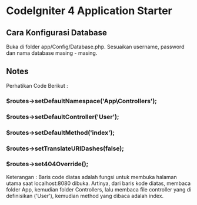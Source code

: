# CodeIgniter 4 Application Starter

## Cara Konfigurasi Database

Buka di folder app/Config/Database.php. Sesuaikan username, password dan nama database masing - masing.

## Notes

Perhatikan Code Berikut :
### $routes->setDefaultNamespace('App\Controllers');
### $routes->setDefaultController('User');
### $routes->setDefaultMethod('index');
### $routes->setTranslateURIDashes(false);
### $routes->set404Override();

Keterangan :
Baris code diatas adalah fungsi untuk membuka halaman utama saat localhost:8080 dibuka. Artinya, dari baris kode diatas, membaca folder App, kemudian folder Controllers, lalu membaca file controller yang di definisikan ('User'), kemudian method yang dibaca adalah index.